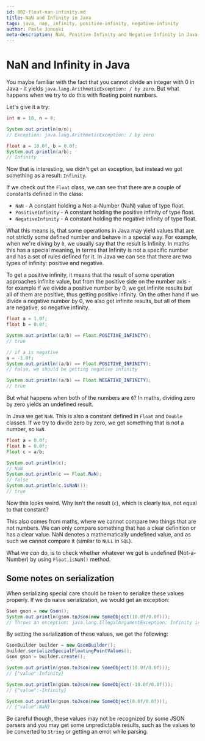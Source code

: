 ```yaml
---
id: 002-float-nan-infinity.md
title: NaN and Infinity in Java
tags: java, nan, infinity, positive-infinity, negative-infinity
author: Pavle Jonoski
meta-description: NaN, Positive Infinity and Negative Infinity in Java
---
```


# NaN and Infinity in Java

You maybe familiar with the fact that you cannot divide an integer with 0 in Java - it yields `java.lang.ArithmeticException: / by zero`.
But what happens when we try to do this with floating point numbers.

Let's give it a try:

```java
int m = 10, n = 0;

System.out.println(m/n);
// Exception: java.lang.ArithmeticException: / by zero

float a = 10.0f, b = 0.0f;
System.out.println(a/b);
// Infinity

```

Now that is interesting, we didn't get an exception, but instead we got something as a result: `Infinity`.

If we check out the `Float` class, we can see that there are a couple of constants defined in the class:

* `NaN` - A constant holding a Not-a-Number (NaN) value of type float.
* `PositiveInfinity` - A constant holding the positive infinity of type float.
* `NegativeInfinity` - A constant holding the negative infinity of type float.

What this means is, that some operations in Java may yield values that are not strictly some defined number and behave in a special way.
For example, when we're diving by `0`, we usually say that the result is Infinity. In maths this has a special meaning, in terms that
Infinity is not a specific number and has a set of rules defined for it. In Java we can see that there are two types of infinity: positive and negative.

To get a positive infinity, it means that the result of some operation approaches infinite value, but from the positive side on the number axis - for
example if we divide a positive number by 0, we get infinite results but all of them are positive, thus getting positive infinity.
On the other hand if we divide a negative number by 0, we also get infinite results, but all of them are negative, so negative infinity.

```java
float a = 1.0f;
float b = 0.0f;

System.out.println((a/b) == Float.POSITIVE_INFINITY);
// true

// if a is negative
a = -1.0f;
System.out.println((a/b) == Float.POSITIVE_INFINITY);
// false, we should be getting negative infinity

System.out.println((a/b) == Float.NEGATIVE_INFINITY);
// true

```


But what happens when both of the numbers are `0`? In maths, dividing zero by zero yields an undefined result.

In Java we get `NaN`. This is also a constant defined in `Float` and `Double` classes.
If we try to divide zero by zero, we get something that is not a number, so `NaN`.

```java
float a = 0.0f;
float b = 0.0f;
Float c = a/b;

System.out.println(c);
// NaN
System.out.println(c == Float.NaN);
// false
System.out.println(c.isNaN());
// true
```

Now this looks weird. Why isn't the result (`c`), which is clearly `NaN`, not equal to that constant?

This also comes from maths, where we cannot compare two things that are not numbers. We can only compare something that has 
a clear definition or has a clear value. NaN denotes a mathematically undefined value, and as such we cannot compare it (similar to `NULL` in `SQL`).

What we *can* do, is to check whether whatever we got is undefined (Not-a-Number) by using `Float.isNaN()` method.

## Some notes on serialization

When serializing special care should be taken to serialize these values properly.
If we do naive serialization, we would get an exception:

```java
Gson gson = new Gson();
System.out.println(gson.toJson(new SomeObject(10.0f/0.0f)));
// Throws an exception: java.lang.IllegalArgumentException: Infinity is not a valid double value as per JSON specification. To override this behavior, use GsonBuilder.serializeSpecialFloatingPointValues() method.
```

By setting the serialization of these values, we get the following:

```java
GsonBuilder builder = new GsonBuilder();
builder.serializeSpecialFloatingPointValues();
Gson gson = builder.create();

System.out.println(gson.toJson(new SomeObject(10.0f/0.0f)));
// {"value":Infinity}

System.out.println(gson.toJson(new SomeObject(-10.0f/0.0f)));
// {"value":-Infinity}

System.out.println(gson.toJson(new SomeObject(0.0f/0.0f)));
// {"value":NaN}
```

Be careful though, these values may not be recognized by some JSON parsers and you may get some unpredictable results, such as
the values to be converted to `String` or getting an error while parsing.
